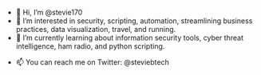 - 👋 Hi, I’m @stevie170
- 👀 I’m interested in security, scripting, automation, streamlining business practices, data visualization, travel, and running.
- 🌱 I’m currently learning about information security tools, cyber threat intelligence, ham radio, and python scripting.
<!---  - 💞️ I’m looking to collaborate on --->
- 📫 You can reach me on Twitter: @steviebtech

<!---
stevie170/stevie170 is a ✨ special ✨ repository because its `README.md` (this file) appears on your GitHub profile.
You can click the Preview link to take a look at your changes.
--->
